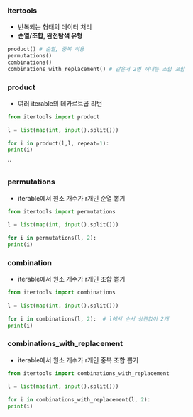 ### itertools
+ 반복되는 형태의 데이터 처리
+ **순열/조합, 완전탐색 유형**
```python
product() # 순열, 중복 허용
permutations()
combinations()
combinations_with_replacement() # 같은거 2번 꺼내는 조합 포함
```

### product
+ 여러 iterable의 데카르트곱 리턴
```python
from itertools import product  
  
l = list(map(int, input().split()))  
  
for i in product(l,l, repeat=1):  
print(i)
```
``
### permutations
+  iterable에서 원소 개수가 r개인 순열 뽑기
```python
from itertools import permutations  
  
l = list(map(int, input().split()))  
  
for i in permutations(l, 2):  
print(i)
```
### combination
+ iterable에서 원소 개수가 r개인 조합 뽑기
```python
from itertools import combinations  
  
l = list(map(int, input().split()))  
  
for i in combinations(l, 2):  # l에서 순서 상관없이 2개
print(i)
```

### combinations_with_replacement
+  iterable에서 원소 개수가 r개인 중복 조합 뽑기
```python
from itertools import combinations_with_replacement  
  
l = list(map(int, input().split()))  
  
for i in combinations_with_replacement(l, 2):  
print(i)
```
